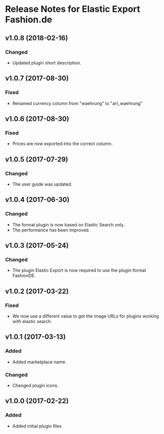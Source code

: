 # Release Notes for Elastic Export Fashion.de

## v1.0.8 (2018-02-16)

### Changed
- Updated plugin short description.

## v1.0.7 (2017-08-30)

### Fixed
- Renamed currency column from "waehrung" to "art_waehrung"

## v1.0.6 (2017-08-30)

### Fixed
- Prices are now exported into the correct column.

## v1.0.5 (2017-07-29)

### Changed
- The user guide was updated.

## v1.0.4 (2017-06-30)

### Changed
- The format plugin is now based on Elastic Search only.
- The performance has been improved.

## v1.0.3 (2017-05-24)

### Changed
- The plugin Elastic Export is now required to use the plugin format FashionDE.

## v1.0.2 (2017-03-22)

### Fixed
- We now use a different value to get the image URLs for plugins working with elastic search.

## v1.0.1 (2017-03-13)

### Added
- Added marketplace name.

### Changed
- Changed plugin icons.

## v1.0.0 (2017-02-22)
 
### Added
- Added initial plugin files
